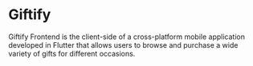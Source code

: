 # Giftify
Giftify Frontend is the client-side of a cross-platform mobile application developed in Flutter that allows users to browse and purchase a wide variety of gifts for different occasions. 
